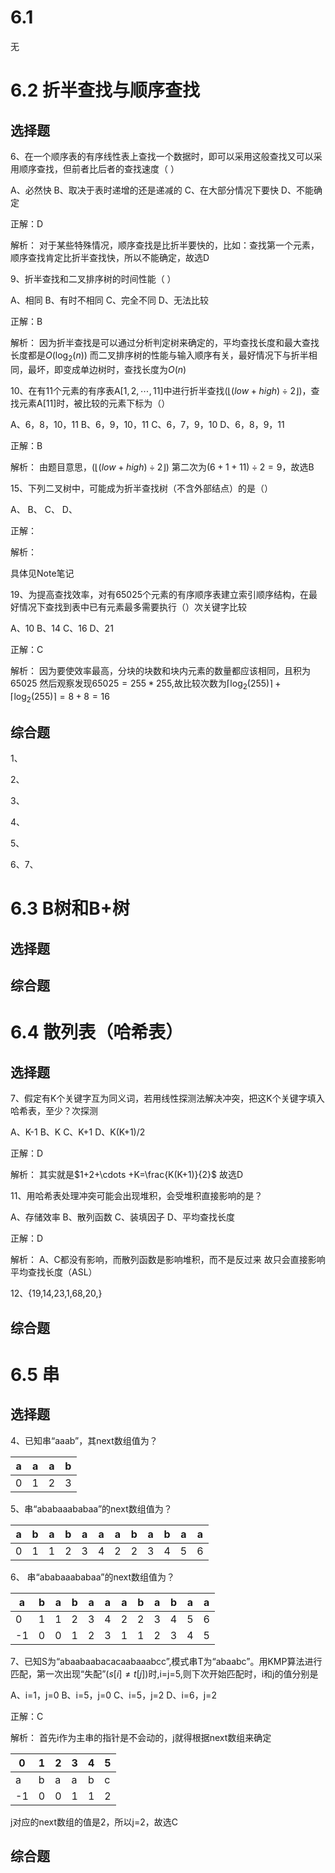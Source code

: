 # 6.1

无

# 6.2 折半查找与顺序查找

## 选择题

6、在一个顺序表的有序线性表上查找一个数据时，即可以采用这般查找又可以采用顺序查找，但前者比后者的查找速度（ ）

A、必然快
B、取决于表时递增的还是递减的
C、在大部分情况下要快
D、不能确定

正解：D

解析：
对于某些特殊情况，顺序查找是比折半要快的，比如：查找第一个元素，顺序查找肯定比折半查找快，所以不能确定，故选D

9、折半查找和二叉排序树的时间性能（ ）

A、相同
B、有时不相同
C、完全不同
D、无法比较

正解：B

解析：
因为折半查找是可以通过分析判定树来确定的，平均查找长度和最大查找长度都是$O(\log_2(n) )$
而二叉排序树的性能与输入顺序有关，最好情况下与折半相同，最坏，即变成单边树时，查找长度为$O(n)$

10、在有11个元素的有序表A$[1,2,\cdots,11]$中进行折半查找$(\lfloor (low + high) \div 2\rfloor)$，查找元素A[11]时，被比较的元素下标为（）

A、6，8，10，11
B、6，9，10，11
C、6，7，9，10
D、6，8，9，11

正解：B

解析：
由题目意思，$(\lfloor (low + high) \div 2\rfloor)$
第二次为$(6+1+11) \div 2 = 9$，故选B

15、下列二叉树中，可能成为折半查找树（不含外部结点）的是（）

A、
B、
C、
D、

正解：

解析：

具体见Note笔记

19、为提高查找效率，对有65025个元素的有序顺序表建立索引顺序结构，在最好情况下查找到表中已有元素最多需要执行（）次关键字比较

A、10
B、14
C、16
D、21

正解：C

解析：
因为要使效率最高，分块的块数和块内元素的数量都应该相同，且积为65025
然后观察发现$65025 = 255*255$,故比较次数为$\lceil \log_2(255) \rceil + \lceil \log_2(255)\rceil = 8+8=16$

## 综合题

1、

2、

3、

4、

5、

6、7、

# 6.3 B树和B+树

## 选择题

## 综合题

# 6.4 散列表（哈希表）

## 选择题

7、假定有K个关键字互为同义词，若用线性探测法解决冲突，把这K个关键字填入哈希表，至少？次探测

A、K-1
B、K
C、K+1
D、K(K+1)/2

正解：D

解析：
其实就是$1+2+\cdots +K=\frac{K(K+1)}{2}$
故选D

11、用哈希表处理冲突可能会出现堆积，会受堆积直接影响的是？

A、存储效率
B、散列函数
C、装填因子
D、平均查找长度

正解：D

解析：
A、C都没有影响，而散列函数是影响堆积，而不是反过来
故只会直接影响平均查找长度（ASL）

12、{19,14,23,1,68,20,}

## 综合题

# 6.5 串

## 选择题

4、已知串“aaab”，其next数组值为？


|  a  | a   | a   | b   |
| --- | --- | --- | --- |
|   0 |  1  | 2   |  3  |


5、串“ababaaababaa”的next数组值为？


|  a  | b   | a   | b   | a   | a   | a   | b   |  a  |  b |a    | a   |
| --- | --- | --- | --- | --- | --- | --- | --- | --- | --- | --- | --- |
| 0   | 1   | 1   |  2  |  3  | 4   |  2  |  2  |  3  |  4  |  5  |  6  |



6、 串“ababaaababaa”的next数组值为？


|  a  | b   |  a  | b   | a   |  a  | a   | b   | a   | b   | a   | a   |
| --- | --- | --- | --- | --- | --- | --- | --- | --- | --- | --- | --- |
| 0   | 1   |  1  |  2  |   3 |  4  | 2   | 2   | 3   |4    |5    |6    |
|-1|0|0|1|2|3|1|1|2|3|4|5|



7、已知S为“abaabaabacacaabaaabcc”,模式串T为“abaabc”。用KMP算法进行匹配，第一次出现“失配”($s[i] \neq t[j]$)时,i=j=5,则下次开始匹配时，i和j的值分别是

A、i=1，j=0
B、i=5，j=0
C、i=5，j=2
D、i=6，j=2

正解：C

解析：
首先i作为主串的指针是不会动的，j就得根据next数组来确定


|  0  |1    | 2   | 3   |  4  | 5   |
| --- | --- | --- | --- | --- | --- |
|  a  |b    | a   | a   |  b  | c   |
|  -1  | 0   |  0  |  1  |  1  |  2  |


j对应的next数组的值是2，所以j=2，故选C

## 综合题


